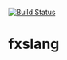 [![Build Status](https://travis-ci.org/woodcomputing/fxslang.svg?branch=master)](https://travis-ci.org/woodcomputing/fxslang)

# fxslang
